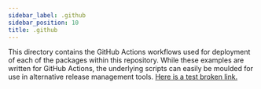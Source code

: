 ```yaml
---
sidebar_label: .github
sidebar_position: 10
title: .github
---
```


This directory contains the GitHub Actions workflows used for deployment of each of the packages within this repository. While these examples are written for GitHub Actions, the underlying scripts can easily be moulded for use in alternative release management tools. [Here is a test broken link.](/setup-guides/1234)